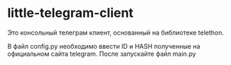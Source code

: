 # little-telegram-client
Это консольный телеграм клиент, основанный на библиотеке telethon.

В файл config.py необходимо ввести ID и HASH полученные на официальном сайта telegram. После запускайте файл main.py
